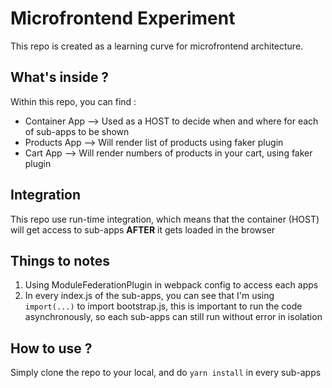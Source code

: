 # Microfrontend Experiment

This repo is created as a learning curve for microfrontend architecture. 

## What's inside ?
Within this repo, you can find :
- Container App --> Used as a HOST to decide when and where for each of sub-apps to be shown
- Products App --> Will render list of products using faker plugin
- Cart App --> Will render numbers of products in your cart, using faker plugin

## Integration 
This repo use run-time integration, which means that the container (HOST) will get access to sub-apps **AFTER** it gets loaded in the browser

## Things to notes
1. Using ModuleFederationPlugin in webpack config to access each apps
2. In every index.js of the sub-apps, you can see that I'm using `import(...)` to import bootstrap.js, this is important to run the code asynchronously, so each sub-apps can still run without error in isolation

## How to use ?
Simply clone the repo to your local, and do `yarn install` in every sub-apps 
